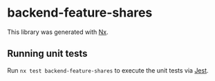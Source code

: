 # backend-feature-shares

This library was generated with [Nx](https://nx.dev).

## Running unit tests

Run `nx test backend-feature-shares` to execute the unit tests via [Jest](https://jestjs.io).

